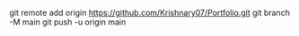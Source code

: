 git remote add origin https://github.com/Krishnary07/Portfolio.git
git branch -M main
git push -u origin main

